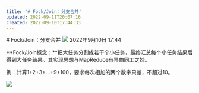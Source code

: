 ```yaml
---
title: '# Fock/Join：分支合并'
updated: 2022-09-11T20:07:16
created: 2022-09-10T17:44:33
---
```


\# Fock/Join：分支合并
![](C:\Users\82609\AppData\Local\Temp\Java\pandoc/media/image1.png)
2022年9月10日
17:44

**Fock/Join概念：**把大任务分割成若干个小任务，最终汇总每个小任务结果后得到大任务结果。其实现思想与MapReduce有异曲同工之妙。

例：计算1+2+3+…+9+100，要求每次相加的两个数字只差，不超过10。

![](C:\Users\82609\AppData\Local\Temp\Java\pandoc/media/image2.png)
